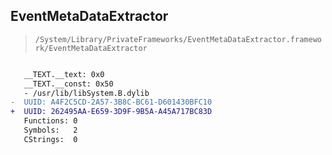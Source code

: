 ## EventMetaDataExtractor

> `/System/Library/PrivateFrameworks/EventMetaDataExtractor.framework/EventMetaDataExtractor`

```diff

   __TEXT.__text: 0x0
   __TEXT.__const: 0x50
   - /usr/lib/libSystem.B.dylib
-  UUID: A4F2C5CD-2A57-3B8C-BC61-D601430BFC10
+  UUID: 262495AA-E659-3D9F-9B5A-A45A717BC83D
   Functions: 0
   Symbols:   2
   CStrings:  0

```
